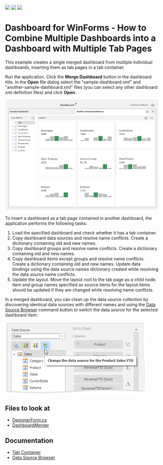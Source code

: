 <!-- default badges list -->
![](https://img.shields.io/endpoint?url=https://codecentral.devexpress.com/api/v1/VersionRange/157532231/18.2.3%2B)
[![](https://img.shields.io/badge/Open_in_DevExpress_Support_Center-FF7200?style=flat-square&logo=DevExpress&logoColor=white)](https://supportcenter.devexpress.com/ticket/details/T830495)
[![](https://img.shields.io/badge/📖_How_to_use_DevExpress_Examples-e9f6fc?style=flat-square)](https://docs.devexpress.com/GeneralInformation/403183)
<!-- default badges end -->

# Dashboard for WinForms - How to Combine Multiple Dashboards into a Dashboard with Multiple Tab Pages

This example creates a single merged dashboard from multiple individual dashboards, inserting them as tab pages in a tab container.

Run the application. Click the **Merge Dashboard** button in the dashboard title. In the **Open** file dialog select the "sample-dashboard.xml" and "another-sample-dashboard.xml" files (you can select any other dashboard xml definition files) and click **Open**.

![screenshot](/images/Screenshot.png)

To insert a dashboard as a tab page contained in another dashboard, the application performs the following tasks:

1. Load the specified dashboard and check whether it has a tab container. 
2. Copy dashboard data sources and resolve name conflicts. Create a dictionary containing old and new names.
3. Copy dashboard groups and resolve name conflicts. Create a dictionary containing old and new names.
4. Copy dashboard items except groups and resolve name conflicts. Create a dictionary containing old and new names. Update data bindings using the data source names dictionary created while resolving the data source name conflicts.
5. Update the layout. Move the layout root to the tab page as a child node. Item and group names specified as source items for the layout items should be updated if they are changed while resolving name conflicts.

In a merged dashboard, you can clean up the data source collection by discovering identical data sources with different names and using the [Data Source Browser](https://docs.devexpress.com/Dashboard/15611/building-the-designer-and-viewer-applications/winforms-designer/ui-elements/data-source-browser) command button to switch the data source for the selected dashboard item:

![DataSourceBrowser](/images/DataSourceBrowser.png)

<!-- default file list -->
## Files to look at

* [DesignerForm.cs](./CS/DesignerForm.cs)
* [DashboardMerger](./CS/DashboardMerger)
<!-- default file list end -->

## Documentation

- [Tab Container](https://docs.devexpress.com/Dashboard/400237/winforms-dashboard/winforms-designer/create-dashboards-in-the-winforms-designer/dashboard-item-settings/tab-container)
- [Data Source Browser](https://docs.devexpress.com/Dashboard/15611/winforms-dashboard/winforms-designer/ui-elements/data-source-browser)
